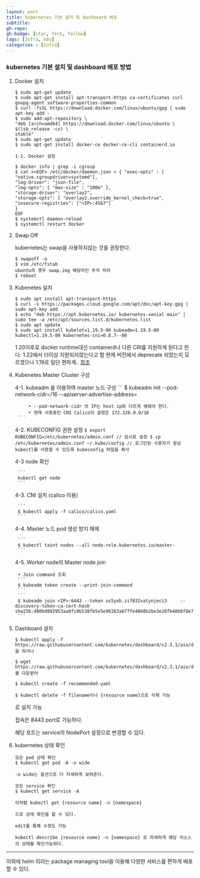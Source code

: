 ```yaml
---
layout: post
title: kubernetes 기본 설치 및 dashboard 배포
subtitle: 
gh-repo: 
gh-badge: [star, fork, follow]
tags: [Infra, k8s]
categories : [Infra]
---
```


### kubernetes 기본 설치 및 dashboard 배포 방법

1. Docker 설치
    ```
	$ sudo apt-get update
	$ sudo apt-get install apt-transport-https ca-certificates curl gnupg-agent software-properties-common
	$ curl -fsSL https://download.docker.com/linux/ubuntu/gpg | sudo apt-key add -
	$ sudo add-apt-repository \
	"deb [arch=amd64] https://download.docker.com/linux/ubuntu \
	$(lsb_release -cs) \
	stable"
	$ sudo apt-get update
	$ sudo apt-get install docker-ce docker-ce-cli containerd.io

	1-1. Docker 설정

	$ docker info | grep -i cgroup 
	$ cat <<EOF> /etc/docker/daemon.json < { "exec-opts" : [ "native.cgroupdriver=systemd"],
	"log-driver": "json-file",
	"log-opts": { "max-size" : "100m" },
	"storage-driver": "overlay2",
	"storage-opts": [ "overlay2.override_kernel_check=true",
	"insecure-registries": ["<IP>:4567"]
	}
	EOF
	$ systemctl daemon-reload
	$ systemctl restart docker
	```

2. Swap Off

	kubernetes는 swap을 사용하지않는 것을 권장한다.

	```
	$ swapoff -a
	$ vim /etc/fstab
	ubuntu의 경우 swap.img 해당라인 주석 처리
	$ reboot
	```

3. Kubenetes 설치
	```
	$ sudo apt install apt-transport-https
	$ curl -s https://packages.cloud.google.com/apt/doc/apt-key.gpg | sudo apt-key add
	$ echo "deb https://apt.kubernetes.io/ kubernetes-xenial main" | sudo tee -a /etc/apt/sources.list.d/kubernetes.list
	$ sudo apt update
	$ sudo apt install kubelet=1.19.5-00 kubeadm=1.19.5-00 kubectl=1.19.5-00 kubernetes-cni=0.8.7--00
	```

	1.20이후로 docker runtime대신 containerd나 다른 CRI를 지원하게 된다고 한다. 1.22에서 더이상 지원되지않는다고 함
	현재 버전에서 deprecate 되었는지 모르겠으나 1.19로 일단 편하게..
	[참조](https://kubernetes.io/blog/2020/12/02/dont-panic-kubernetes-and-docker/)

4. Kubenetes Master Cluster 구성

	4-1. kubeadm 을 이용하여 master 노드 구성
		```
		$ kubeadm init --pod-network-cidr=<IP>/16 --apiserver-advertise-address=<host ip>

			• --pod-network-cidr 의 IP는 host ip와 다르게 해줘야 한다.
			• 현재 사용중인 CNI Calico의 설정은 172.126.0.0/16
		```

	4-2. KUBECONFIG 권한 설정
		```
		$ export KUBECONFIG=/etc/kubernetes/admin.conf // 임시로 설정
		$ cp /etc/kubernetes/admin.conf ~/.kube/config // 로그인된 사용자가 항상 kubectl를 사용할 수 있도록 kubeconfig 파일을 복사
		```

	4-3 node 확인

		```
		kubectl get node
		```


	4-3. CNI 설치 (calico 이용)

		```
		$ kubectl apply -f calico/calico.yaml
		```


	4-4. Master 노드 pod 생성 방지 해제

		```
		$ kubectl taint nodes --all node-role.kubernetes.io/master-
		```

	4-5. Worker node의 Master node join

		• Join command 조회
		```
		$ kubeadm token create --print-join-command
		```
		```
		$ kubeadm join <IP>:6443 --token us5yob.zif032vatynjeci3     --discovery-token-ca-cert-hash sha256:480bd892953aa0fc8b538fb5e5e90263a67ffe4060b2be3e26fb48b6f8e71e63
		```

5. Dashboard 설치

	```
	$ kubectl apply -f https://raw.githubusercontent.com/kubernetes/dashboard/v2.3.1/aio/deploy/recommended.yaml 을 하거나 
 
	$ wget https://raw.githubusercontent.com/kubernetes/dashboard/v2.3.1/aio/deploy/recommended.yaml를 다운받아

	$ kubectl create -f recommended.yaml 

	$ kubectl delete -f filename이나 {resource name}으로 삭제 가능
	```

	로 설치 가능

	접속은 8443 port로 가능하다.

	해당 포트는 service의 NodePort 설정으로 변경할 수 있다.

6. kubernetes 상태 확인
	```
	모든 pod 상태 확인  
	$ kubectl get pod -A -o wide

	-o wide는 옵션으로 더 자세하게 보여준다.

	모든 service 확인  
	$ kubectl get service -A

	이처럼 kubectl get {resource name} -n {namespace}

	으로 상태 확인을 할 수 있다. 

	edit을 통해 수정도 가능

	kubectl describe {resource name} -n {namespace} 로 자세하게 해당 리소스의 상태를 확인가능하다.
	```

---

이외에 helm 이라는  package managing tool을 이용해 다양한 서비스를 편하게 배포할 수 있다.